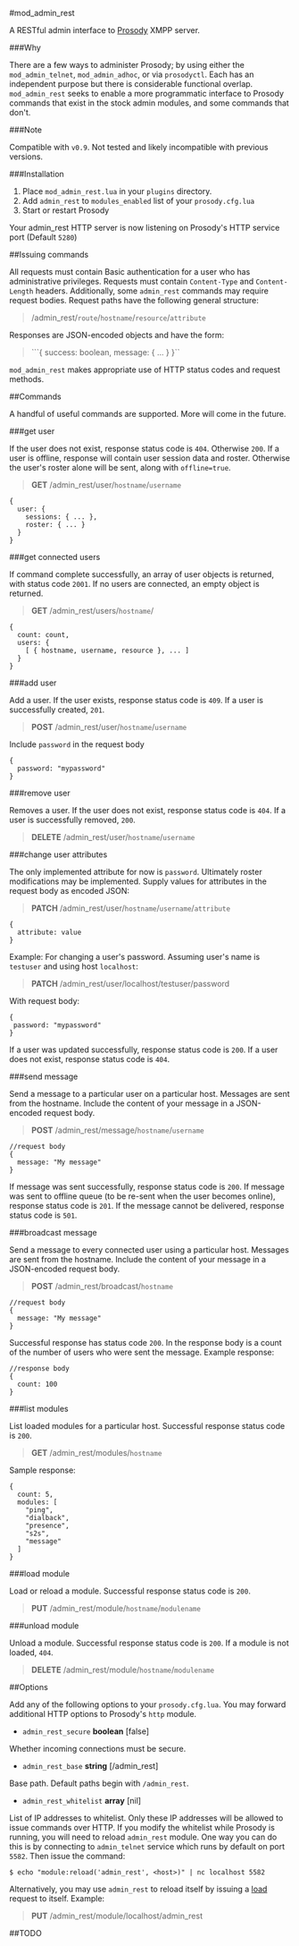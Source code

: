 #mod_admin_rest

A RESTful admin interface to [Prosody](http://prosody.im/) XMPP server.

###Why

There are a few ways to administer Prosody; by using either the `mod_admin_telnet`, `mod_admin_adhoc`, or via `prosodyctl`. Each has an independent purpose but there is considerable functional overlap. `mod_admin_rest` seeks to enable a more programmatic interface to Prosody commands that exist in the stock admin modules, and some commands that don't.

###Note

Compatible with `v0.9`. Not tested and likely incompatible with previous versions.

###Installation

1. Place `mod_admin_rest.lua` in your `plugins` directory.
2. Add `admin_rest` to `modules_enabled` list of your `prosody.cfg.lua`
3. Start or restart Prosody

Your admin_rest HTTP server is now listening on Prosody's HTTP service port (Default `5280`)

##Issuing commands

All requests must contain Basic authentication for a user who has administrative privileges. Requests must contain `Content-Type` and `Content-Length` headers. Additionally, some `admin_rest` commands may require request bodies. Request paths have the following general structure:

> /admin_rest/`route`/`hostname`/`resource`/`attribute`

Responses are JSON-encoded objects and have the form:

> ```{ success: boolean, message: { ... } }``

`mod_admin_rest` makes appropriate use of HTTP status codes and request methods.

##Commands

A handful of useful commands are supported. More will come in the future.

###get user

If the user does not exist, response status code is `404`. Otherwise `200`. If a user is offline, response will contain user session data and roster. Otherwise the user's roster alone will be sent, along with `offline=true`.

> **GET** /admin_rest/user/`hostname`/`username`

```
{
  user: {
    sessions: { ... },
    roster: { ... }
  }
}
```

###get connected users

If command complete successfully, an array of user objects is returned, with status code `2001`. If no users are connected, an empty object is returned.

> **GET** /admin_rest/users/`hostname`/

```
{
  count: count,
  users: {
    [ { hostname, username, resource }, ... ]
  }
}
```

###add user

Add a user. If the user exists, response status code is `409`. If a user is successfully created, `201`.

> **POST** /admin_rest/user/`hostname`/`username`

Include `password` in the request body

```
{
  password: "mypassword"
}
```

###remove user

Removes a user. If the user does not exist, response status code is `404`. If a user is successfully removed, `200`.

> **DELETE** /admin_rest/user/`hostname`/`username`

###change user attributes

The only implemented attribute for now is `password`. Ultimately roster modifications may be implemented. Supply values for attributes in the request body as encoded JSON:

> **PATCH** /admin_rest/user/`hostname`/`username`/`attribute`

```
{
  attribute: value
}
```

Example: For changing a user's password. Assuming user's name is `testuser` and using host `localhost`:

> **PATCH** /admin_rest/user/localhost/testuser/password

With request body:

```
{
 password: "mypassword" 
}
```

If a user was updated successfully, response status code is `200`. If a user does not exist, response status code is `404`.

###send message

Send a message to a particular user on a particular host. Messages are sent from the hostname. Include the content of your message in a JSON-encoded request body.

> **POST** /admin_rest/message/`hostname`/`username`

```
//request body
{
  message: "My message"
}
```

If message was sent successfully, response status code is `200`. If message was sent to offline queue (to be re-sent when the user becomes online), response status code is `201`. If the message cannot be delivered, response status code is `501`.

###broadcast message

Send a message to every connected user using a particular host. Messages are sent from the hostname. Include the content of your message in a JSON-encoded request body. 

> **POST** /admin_rest/broadcast/`hostname`

```
//request body
{
  message: "My message"
}
```

Successful response has status code `200`. In the response body is a count of the number of users who were sent the message. Example response:

```
//response body
{
  count: 100
}
```

###list modules

List loaded modules for a particular host. Successful response status code is `200`.

> **GET** /admin_rest/modules/`hostname`

Sample response:

```
{
  count: 5,
  modules: [
    "ping",
    "dialback",
    "presence",
    "s2s",
    "message"
  ]
}
```

###load module

Load or reload a module. Successful response status code is `200`.

> **PUT** /admin_rest/module/`hostname`/`modulename`

###unload module

Unload a module. Successful response status code is `200`. If a module is not loaded, `404`.

> **DELETE** /admin_rest/module/`hostname`/`modulename`


##Options

Add any of the following options to your `prosody.cfg.lua`.  You may forward additional HTTP options to Prosody's `http` module.

* `admin_rest_secure` **boolean** [false]

Whether incoming connections must be secure.

* `admin_rest_base` **string** [/admin_rest]

Base path. Default paths begin with `/admin_rest`.

* `admin_rest_whitelist` **array** [nil]

List of IP addresses to whitelist. Only these IP addresses will be allowed to issue commands over HTTP. If you modify the whitelist while Prosody is running, you will need to reload `admin_rest` module. One way you can do this is by connecting to `admin_telnet` service which runs by default on port `5582`. Then issue the command:

```
$ echo "module:reload('admin_rest', <host>)" | nc localhost 5582
```

Alternatively, you may use `admin_rest` to reload itself by issuing a [load](https://github.com/Weltschmerz/mod_admin_rest#load-module) request to itself. Example:

> **PUT** /admin_rest/module/localhost/admin_rest

##TODO
